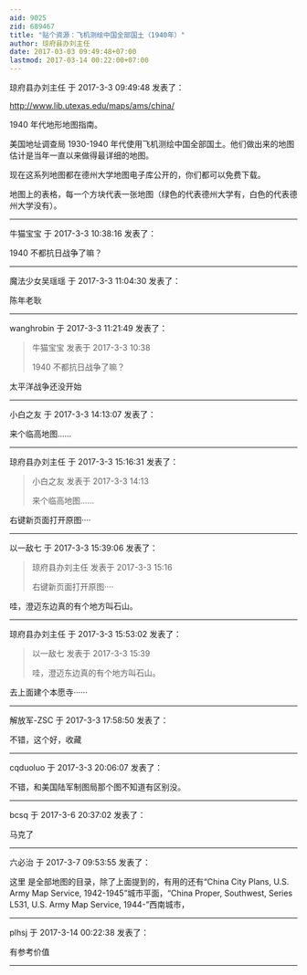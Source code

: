 ```yaml
---
aid: 9025
zid: 689467
title: "贴个资源：飞机测绘中国全部国土（1940年）"
author: 琼府县办刘主任
date: 2017-03-03 09:49:48+07:00
lastmod: 2017-03-14 00:22:00+07:00
---
```


琼府县办刘主任 于 2017-3-3 09:49:48 发表了：

http://www.lib.utexas.edu/maps/ams/china/

1940 年代地形地图指南。

美国地址调查局 1930-1940 年代使用飞机测绘中国全部国土。他们做出来的地图估计是当年一直以来做得最详细的地图。

现在这系列地图都在德州大学地图电子库公开的，你们都可以免费下载。

地图上的表格，每一个方块代表一张地图（绿色的代表德州大学有，白色的代表德州大学没有）。

---

牛猫宝宝 于 2017-3-3 10:38:16 发表了：

1940 不都抗日战争了嘛？

---

魔法少女吴瑶瑶 于 2017-3-3 11:04:30 发表了：

陈年老耿

---

wanghrobin 于 2017-3-3 11:21:49 发表了：

> 牛猫宝宝 发表于 2017-3-3 10:38
>
> 1940 不都抗日战争了嘛？

太平洋战争还没开始

---

小白之友 于 2017-3-3 14:13:07 发表了：

来个临高地图……

---

琼府县办刘主任 于 2017-3-3 15:16:31 发表了：

> 小白之友 发表于 2017-3-3 14:13
>
> 来个临高地图……

右键新页面打开原图····

---

以一敌七 于 2017-3-3 15:39:06 发表了：

> 琼府县办刘主任 发表于 2017-3-3 15:16
>
> 右键新页面打开原图····

哇，澄迈东边真的有个地方叫石山。

---

琼府县办刘主任 于 2017-3-3 15:53:02 发表了：

> 以一敌七 发表于 2017-3-3 15:39
>
> 哇，澄迈东边真的有个地方叫石山。

去上面建个本愿寺······

---

解放军-ZSC 于 2017-3-3 17:58:50 发表了：

不错，这个好，收藏

---

cqduoluo 于 2017-3-3 20:06:07 发表了：

不错，和美国陆军制图局那个图不知道有区别没。

---

bcsq 于 2017-3-6 20:37:02 发表了：

马克了

---

六必治 于 2017-3-7 09:53:55 发表了：

这里
是全部地图的目录，除了上面提到的，有用的还有“China City Plans, U.S. Army Map Service, 1942-1945”城市平面，“China Proper, Southwest, Series L531, U.S. Army Map Service, 1944-”西南城市，

---

plhsj 于 2017-3-14 00:22:38 发表了：

有参考价值

---

